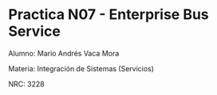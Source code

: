 # Practica N07 - Enterprise Bus Service
Alumno: Mario Andrés Vaca Mora

Materia: Integración de Sistemas (Servicios)

NRC: 3228
